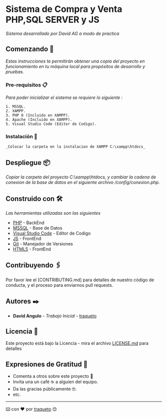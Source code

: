 # Sistema de Compra y Venta PHP,SQL SERVER y JS

_Sistema desarrollado por David AG a modo de practica_

## Comenzando 🚀

_Estas instrucciones te permitirán obtener una copia del proyecto en funcionamiento en tu máquina local para propósitos de desarrollo y pruebas._

### Pre-requisitos 📋

_Para poder inicializar el sistema se requiere lo siguiente :_

```
1. MSSQL.
2. XAMPP.
3. PHP 8 (Incluido en XAMPP).
4. Apache (Incluido en XAMPP).
5. Visual Studio Code (Editor de Codigo).
```

### Instalación 🔧
```
_Colocar la carpeta en la instalacion de XAMPP C:\xampp\htdocs_

```

## Despliegue 📦

_Copiar la carpeta del proyecto C:\xampp\htdocs, y cambiar la cadena de conexion de la base de datos en el siguiente archivo /config/conexion.php._

## Construido con 🛠️

_Las herramientas utilizadas son las siguientes_

* [PHP](http://www.php.net/) - BackEnd
* [MSSQL](https://www.microsoft.com/es-es/sql-server/sql-server-downloads) - Base de Datos
* [Visual Studio Code](https://code.visualstudio.com/) - Editor de Codigo
* [JS](https://www.javascript.com/) - FrontEnd
* [Git](https://git-scm.com/) - Manejador de Versiones
* [HTML5](https://html5.org/) - FrontEnd

## Contribuyendo 🖇️

Por favor lee el [CONTRIBUTING.md] para detalles de nuestro código de conducta, y el proceso para enviarnos pull requests.

## Autores ✒️

* **David Angulo** - *Trabajo Inicial* - [traqueto](https://github.com/traqueto)

## Licencia 📄

Este proyecto está bajo la Licencia - mira el archivo [LICENSE.md](LICENSE.md) para detalles

## Expresiones de Gratitud 🎁

* Comenta a otros sobre este proyecto 📢
* Invita una un café ☕ a alguien del equipo.
* Da las gracias públicamente 🤓.
* etc.

---
⌨️ con ❤️ por [traqueto](https://github.com/traqueto) 😊

